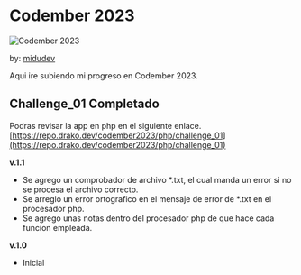 # Codember 2023 #
![Codember 2023](https://repo.drako.dev/codember2023/codember.png)

by: [midudev](https://github.com/midudev)

Aqui ire subiendo mi progreso en Codember 2023.

## Challenge_01 Completado ##

Podras revisar la app en php en el siguiente enlace.
[https://repo.drako.dev/codember2023/php/challenge_01](https://repo.drako.dev/codember2023/php/challenge_01)

**v.1.1**

- Se agrego un comprobador de archivo *.txt, el cual manda un error si no se procesa el archivo correcto.
- Se arreglo un error ortografico en el mensaje de error de *.txt en el procesador php.
- Se agrego unas notas dentro del procesador php de que hace cada funcion empleada.

**v.1.0** 

- Inicial